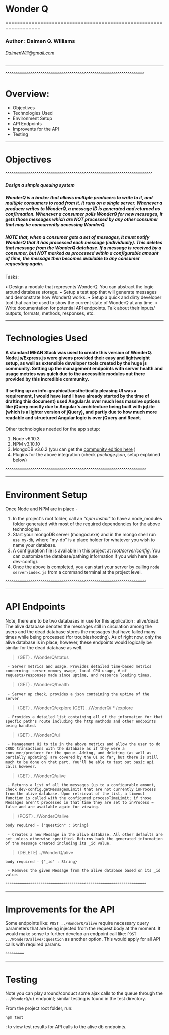 # Wonder Q
==================================================================

### Author : Daimen Q. Williams
###### [DaimenWill@gmail.com](mailto:DaimenWill@gmail.com)

---
^^^^^^^^^^^^^^^^^^^^^^^^^^^^^^^^^^^^^^^^^^^^^^^^^^^^^^^^^^^^^^^^^^^

# Overview:
  * Objectives
  * Technologies Used
  * Environment Setup
  * API Endpoints
  * Improvents for the API
  * Testing

------

# Objectives
^^^^^^^^^^^^^^^^^^^^^^^^^^^^^^^^^^^^^^^^^^^^^^^^^^^^^^^^^^^^^^^^^^^^^^^
##### Design a simple queuing system

##### WonderQ is a broker that allows multiple producers to write to it, and multiple consumers to read from it. It runs on a single server. Whenever a producer writes to WonderQ, a message ID is generated and returned as confirmation. Whenever a consumer polls WonderQ for new messages, it gets those messages which are NOT processed by any other consumer that may be concurrently accessing WonderQ.

##### NOTE that, when a consumer gets a set of messages, it must notify WonderQ that it has processed each message (individually). This deletes that message from the WonderQ database. If a message is received by a consumer, but NOT marked as processed within a configurable amount of time, the message then becomes available to any consumer requesting again.

  Tasks:

• Design a module that represents WonderQ. You can abstract the logic around database storage.
• Setup a test app that will generate messages and demonstrate how WonderQ works.
• Setup a quick and dirty developer tool that can be used to show the current state of WonderQ at any time.
• Write documentation for potential API endpoints. Talk about their inputs/ outputs, formats, methods, responses, etc.

-------


# Technologies Used

#### A standard MEAN Stack was used to create this version of WonderQ. Node.js/Express.js were givens provided their easy and lightweight setup, as well as extensible developer tools created by the huge js community. Setting up the management endpoints with server health and usage metrics was quick due to the accessible modules out there provided by this incredible community.

#### If setting up an info-graphical/aesthetically pleasing UI was a requirement, I would have (and I have already started by the time of drafting this document) used AngularJs over much less massive options like jQuery mostly due to Angular's architecture being built with jqLite (which is a lighter version of jQuery), and partly due to how much more readable and structured Angular logic is over jQuery and React.

Other technologies needed for the app setup:
  1. Node v6.10.3
  2. NPM v3.10.10
  3. MongoDB v3.6.2 (you can get the [community edition here](https://www.mongodb.com/download-center?_ga=2.206041814.493227014.1517158268-1243023413.1516770495#community) )
  4. Plugins for the above integration (check _package.json_, setup explained below)

^^^^^^^^^^^^^^^^^^^^^^^^^^^^^^^^^^^^^^^^^^^^^^^^^^^^^^^^^^^^^^^^^^^^

-------

# Environment Setup

Once Node and NPM are in place -

  1. In the project's root folder, call an _"npm install"_ to have a node_modules folder generated with most of the required dependencies for the above technologies.
  2. Start your mongoDB server (mongod.exe) and in the mongo shell run `use my-db`, where "my-db" is a place holder for whatever you wish to name your database.
  3. A configuration file is available in this project at *root/server/config*.  You can customize the database/pathing information if you wish here (use dev-config).
  4. Once the above is completed, you can start your server by calling `node server\index.js` from a command terminal at the project level.

^^^^^^^^^^^^^^^^^^^^^^^^^^^^^^^^^^^^^^^^^^^^^^^^^^^^^^^^^^^^^^^^^^^^

-------

# API Endpoints
Note, there are to be two databases in use for this application : alive/dead. The alive database denotes the messages still in circulation among the users and the dead database stores the messages that have failed many times while being processed (for troubleshooting). As of right now, only the alive database is in place; however, these endpoints would logically be similar for the dead database as well.

> (GET) ../WonderQ/status

	 - Server metrics and usage. Provides detailed time-based metrics concerning: server memory usage, local CPU usage, # of requests/responses made since uptime, and resource loading times.

> (GET) ../WonderQ/health

	 - Server up check, provides a json containing the uptime of the server

> (GET) ../WonderQ/explore
> (GET) ../WonderQ/ * /explore

	 - Provides a detailed list containing all of the information for that specfic path's route including the http methods and other endpoints being handled.

> (GET) ../WonderQ/ui

	 - Management Ui to tie in the above metrics and allow the user to do CRUD transactions with the database as if they were a consumer/producer for the queue. Adding, and deleting (as well as partially updating) are covered by the UI so far, but there is still much to be done on that part. You'll be able to test out basic api calls however.

> (GET) ../WonderQ/alive

	 - Returns a list of all the messages (up to a configurable amount, check dev-config.getMessagesLimit) that are not currently inProcess from the alive database. Upon retrieval of the list, a timeout function is called with the configured processTimeLimit; if those Messages aren't processed in that time they are set to inProcess = false and are available again for viewing.

> (POST) ../WonderQ/alive

    body required - {"question" : String}

	 - Creates a new Message in the alive database. All other defaults are set unless otherwise specified. Returns back the generated information of the message created including its _id value.

> (DELETE) ../WonderQ/alive

    body required - {"_id" : String}

	 - Removes the given Message from the alive database based on its _id value.

^^^^^^^^^^^^^^^^^^^^^^^^^^^^^^^^^^^^^^^^^^^^^^^^^^^^^^^^^^^^^^^^^^^^

-------

# Improvements for the API
Some endpoints like: `POST ../WonderQ/alive` require necessary query parameters that are being injected from the request.body at the moment. It would make sense to further develop an endpoint call like: `POST ../WonderQ/alive/:question` as another option. This would apply for all API calls with required params.

 ^^^^^^^^^

-------

# Testing
Note you can play around/conduct some ajax calls to the queue through the `../WonderQ/ui` endpoint; similar testing is found in the test directory.

From the project root folder, run:

    npm test

: to view test results for API calls to the alive db endpoints.
